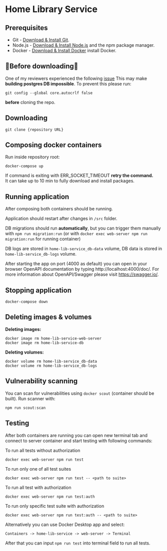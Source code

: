 # Home Library Service

## Prerequisites

- Git - [Download & Install Git](https://git-scm.com/downloads).
- Node.js - [Download & Install Node.js](https://nodejs.org/en/download/) and the npm package manager.
- Docker - [Download & Install Docker](https://docs.docker.com/engine/install/) install Docker.

## 🚨Before downloading🚨
One of my reviewers experienced the following [issue](https://stackoverflow.com/questions/51113531/docker-compose-no-such-file-or-directory-for-sh-command)
This may make **building postgres DB impossible**. To prevent this please run:

```
git config --global core.autocrlf false
```
**before** cloning the repo.

## Downloading

```
git clone {repository URL}
```

## Composing docker containers

Run inside repository root:

```
docker-compose up
```
If command is exiting with ERR_SOCKET_TIMEOUT **retry the command.**  
It can take up to 10 min to fully download and install packages.

## Running application

After composing both containers should be running.

Application should restart after changes in `/src` folder.

DB migrations should run **automatically**, but you can trigger
them manually with `npm run migration:run` (or with `docker exec web-server npm run migration:run` for running container)

DB logs are stored in `home-lib-service_db-data` volume, DB data is stored in `home-lib-service_db-logs` volume.

After starting the app on port (4000 as default) you can open
in your browser OpenAPI documentation by typing http://localhost:4000/doc/.
For more information about OpenAPI/Swagger please visit https://swagger.io/.

## Stopping application

```
docker-compose down   
```

## Deleting images & volumes

**Deleting images:**

```
docker image rm home-lib-service-web-server 
docker image rm home-lib-service-db
```

**Deleting volumes:**

```
docker volume rm home-lib-service_db-data
docker volume rm home-lib-service_db-logs
```


## Vulnerability scanning

You can scan for vulnerabilities using `docker scout` (container should be built). Run scanner with:

```
npm run scout:scan
```

## Testing

After both containers are running you can open new terminal tab
and connect to server container and start testing with following commands:

To run all tests without authorization

```
docker exec web-server npm run test 
```

To run only one of all test suites

```
docker exec web-server npm run test -- <path to suite>
```

To run all test with authorization

```
docker exec web-server npm run test:auth
```

To run only specific test suite with authorization

```
docker exec web-server npm run test:auth -- <path to suite>
```

Alternatively you can use Docker Desktop app and select:

`Containers -> home-lib-service -> web-server -> Terminal`

After that you can input `npm run test` into terminal field to run all tests.
